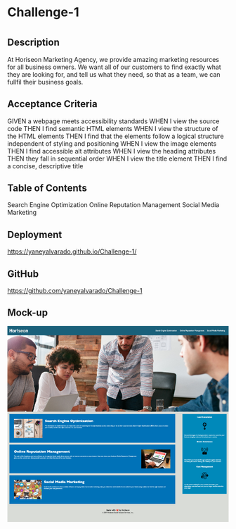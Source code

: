# Challenge-1
# <Horiseon Marketing Agency>

## Description
At Horiseon Marketing Agency,
we provide amazing marketing resources for all business owners. 
We want all of our customers to find exactly what they are looking for, and tell us what they need, so that as a team, we can fullfil their business goals. 

## Acceptance Criteria
GIVEN a webpage meets accessibility standards
WHEN I view the source code
THEN I find semantic HTML elements
WHEN I view the structure of the HTML elements
THEN I find that the elements follow a logical structure independent of styling and positioning
WHEN I view the image elements
THEN I find accessible alt attributes
WHEN I view the heading attributes
THEN they fall in sequential order
WHEN I view the title element
THEN I find a concise, descriptive title

## Table of Contents
Search Engine Optimization
Online Reputation Management
Social Media Marketing

## Deployment
https://yaneyalvarado.github.io/Challenge-1/

## GitHub
https://github.com/yaneyalvarado/Challenge-1

## Mock-up
<img src="./horiseon-image.png"/>